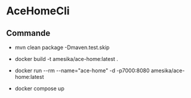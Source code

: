 # AceHomeCli

## Commande

- mvn clean package -Dmaven.test.skip


- docker build -t amesika/ace-home:latest .
- docker run --rm --name="ace-home" -d -p7000:8080 amesika/ace-home:latest
- docker compose up